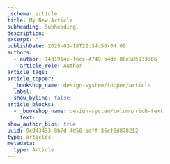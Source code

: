 ```yaml
---
_schema: article
title: My New Article
subheading: Subheading.
description:
excerpt: ''
publishDate: 2025-03-18T22:34:56-04:00
authors:
  - author: 1431914c-f6cc-4749-b4db-06e585933d66
    article_role: Author
article_tags:
article_topper:
  _bookshop_name: design-system/topper/article
  label:
  show_byline: false
article_blocks:
  - _bookshop_name: design-system/column/rich-text
    text:
show_author_bios: true
uuid: 9c043433-8b7d-4d50-bdff-36cf6d878212
type: articles
metadata:
  type: Article
---
```

